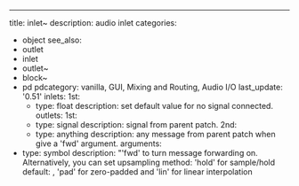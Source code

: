 ---
title: inlet~
description: audio inlet
categories:
- object
see_also: 
- outlet
- inlet
- outlet~
- block~
- pd
pdcategory: vanilla, GUI, Mixing and Routing, Audio I/O
last_update: '0.51'
inlets:
  1st:
  - type: float
    description: set default value for no signal connected.
outlets:
  1st:
  - type: signal
    description: signal from parent patch.
  2nd:
  - type: anything
    description: any message from parent patch when give a 'fwd' argument.
arguments:
- type: symbol
  description: "'fwd' to turn message forwarding on. Alternatively, you can set upsampling method: 'hold' for sample/hold 
  default:
, 'pad' for zero-padded and 'lin' for linear interpolation
